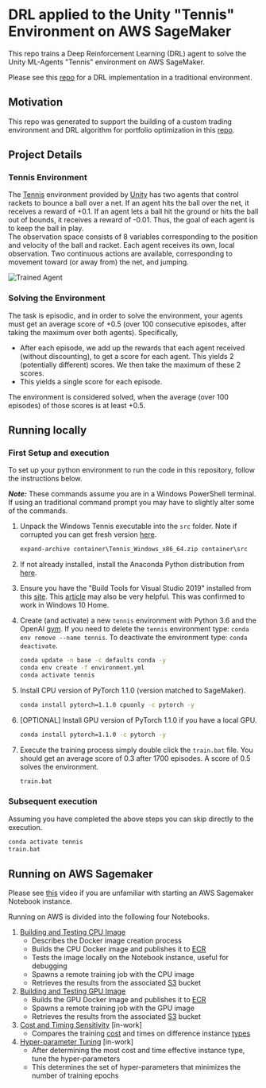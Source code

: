 # DRL applied to the Unity "Tennis" Environment on AWS SageMaker
This repo trains a Deep Reinforcement Learning (DRL) agent to solve the Unity ML-Agents "Tennis" environment on AWS SageMaker.   

Please see this [repo](https://github.com/daniel-fudge/reinforcement-learning-tennis) for a DRL implementation in a traditional environment.   

## Motivation
This repo was generated to support the building of a custom trading environment and DRL algorithm for portfolio optimization in this [repo](https://github.com/daniel-fudge/DRL-Portfolio-Optimization-Custom).

## Project Details
### Tennis Environment
The [Tennis](https://github.com/Unity-Technologies/ml-agents/blob/master/docs/Learning-Environment-Examples.md#tennis) 
environment provided by [Unity](https://unity3d.com/machine-learning/) has two agents that control rackets to bounce a 
ball over a net. If an agent hits the ball over the net, it receives a reward of +0.1. If an agent lets a ball hit the 
ground or hits the ball out of bounds, it receives a reward of -0.01. Thus, the goal of each agent is to keep the ball 
in play.   
The observation space consists of 8 variables corresponding to the position and velocity of the ball and racket. Each 
agent receives its own, local observation. Two continuous actions are available, corresponding to movement toward 
(or away from) the net, and jumping.  

![Trained Agent](https://user-images.githubusercontent.com/10624937/42135623-e770e354-7d12-11e8-998d-29fc74429ca2.gif)

### Solving the Environment
The task is episodic, and in order to solve the environment, your agents must get an average score of +0.5 
(over 100 consecutive episodes, after taking the maximum over both agents). Specifically,

- After each episode, we add up the rewards that each agent received (without discounting), to get a score for each 
agent. This yields 2 (potentially different) scores. We then take the maximum of these 2 scores.
- This yields a single score for each episode.  

The environment is considered solved, when the average (over 100 episodes) of those scores is at least +0.5.

## Running locally
### First Setup and execution
To set up your python environment to run the code in this repository, follow the instructions below. 

**_Note:_** These commands assume you are in a Windows PowerShell terminal.  If using an traditional command prompt you 
may have to slightly alter some of the commands. 
1. Unpack the Windows Tennis executable into the `src` folder.  Note if corrupted you can get fresh version [here](https://github.com/udacity/deep-reinforcement-learning/tree/master/p3_collab-compet).

   ```cmd
   expand-archive container\Tennis_Windows_x86_64.zip container\src
   ```

1. If not already installed, install the Anaconda Python distribution from [here](https://www.anaconda.com/distribution/). 

1. Ensure you have the "Build Tools for Visual Studio 2019" installed from this 
[site](https://visualstudio.microsoft.com/downloads/). This [article](https://towardsdatascience.com/how-to-install-openai-gym-in-a-windows-environment-338969e24d30) 
may also be very helpful.  This was confirmed to work in Windows 10 Home.  

1. Create (and activate) a new `tennis` environment with Python 3.6 and the OpenAI [gym](https://github.com/openai/gym).
If you need to delete the `tennis` environment type:  `conda env remove --name tennis`.  To deactivate the environment 
type: `conda deactivate`.

    ```cmd
    conda update -n base -c defaults conda -y
    conda env create -f environment.yml
    conda activate tennis
    ```

1. Install CPU version of PyTorch 1.1.0 (version matched to SageMaker). 

    ```cmd
   conda install pytorch=1.1.0 cpuonly -c pytorch -y
    ```

1. [OPTIONAL] Install GPU version of PyTorch 1.1.0 if you have a local GPU.

    ```cmd
    conda install pytorch=1.1.0 -c pytorch -y
    ```

1. Execute the training process simply double click the `train.bat` file.  You should get an average score of 0.3 after 
1700 episodes.  A score of 0.5 solves the environment.

    ```cmd
    train.bat
    ```
   
### Subsequent execution
Assuming you have completed the above steps you can skip directly to the execution.    

```cmd
conda activate tennis
train.bat
```

## Running on AWS Sagemaker
Please see [this](https://youtu.be/w2r8ffcBVSo) video if you are unfamiliar with starting an AWS Sagemaker Notebook 
instance. 

Running on AWS is divided into the following four Notebooks.
1. [Building and Testing CPU Image](build-cpu.ipynb)   
    - Describes the Docker image creation process
    - Builds the CPU Docker image and publishes it to [ECR](https://aws.amazon.com/ecr/)
    - Tests the image locally on the Notebook instance, useful for debugging
    - Spawns a remote training job with the CPU image
    - Retrieves the results from the associated [S3](https://aws.amazon.com/s3/) bucket 
1. [Building and Testing GPU Image](build-gpu.ipynb)
    - Builds the GPU Docker image and publishes it to [ECR](https://aws.amazon.com/ecr/)
    - Spawns a remote training job with the GPU image
    - Retrieves the results from the associated [S3](https://aws.amazon.com/s3/) bucket 
1. [Cost and Timing Sensitivity](sensitivity.ipynb) [in-work]
    - Compares the training [cost](https://aws.amazon.com/sagemaker/pricing/) and times on difference instance [types](https://aws.amazon.com/sagemaker/pricing/instance-types/)
1. [Hyper-parameter Tuning](tuning.ipynb) [in-work]
    - After determining the most cost and time effective instance type, tune the hyper-parameters
    - This determines the set of hyper-parameters that minimizes the number of training epochs
